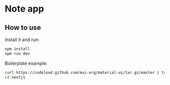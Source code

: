 # Note app 

## How to use

Install it and run:

```sh
npm install
npm run dev
```

Boilerplate example:
```sh
curl https://codeload.github.com/mui-org/material-ui/tar.gz/master | tar -xz --strip=2  material-ui-master/examples/nextjs
cd nextjs
```


